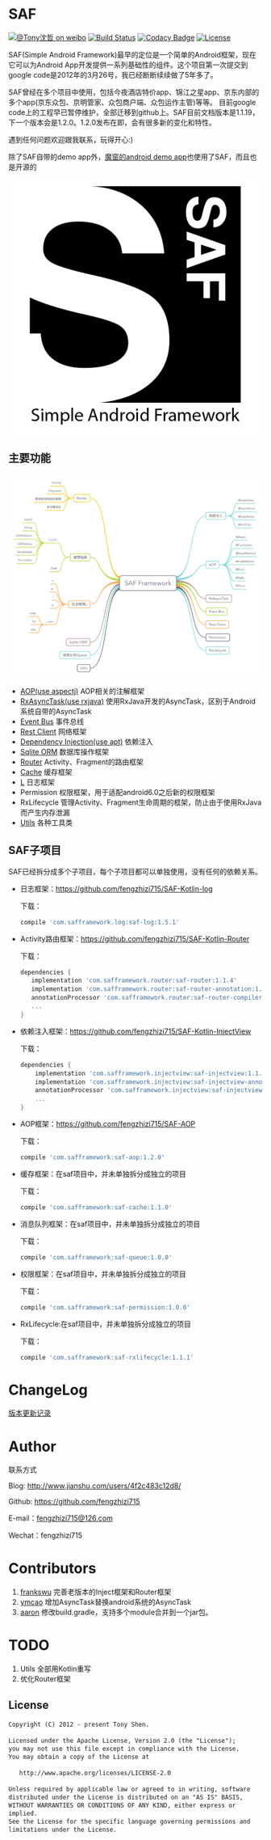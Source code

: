 # SAF

[![@Tony沈哲 on weibo](https://img.shields.io/badge/weibo-%40Tony%E6%B2%88%E5%93%B2-blue.svg)](http://www.weibo.com/fengzhizi715)
[![Build Status](https://travis-ci.org/fengzhizi715/SAF.svg?branch=master)](https://travis-ci.org/fengzhizi715/SAF)
[![Codacy Badge](https://api.codacy.com/project/badge/Grade/2fe613634c2a44338fe40a6b75a20ec7)](https://www.codacy.com/app/fengzhizi715/SAF?utm_source=github.com&amp;utm_medium=referral&amp;utm_content=fengzhizi715/SAF&amp;utm_campaign=Badge_Grade)
[![License](https://img.shields.io/badge/license-Apache%202-lightgrey.svg)](https://www.apache.org/licenses/LICENSE-2.0.html)


SAF(Simple Android Framework)最早的定位是一个简单的Android框架，现在它可以为Android App开发提供一系列基础性的组件。这个项目第一次提交到google code是2012年的3月26号，我已经断断续续做了5年多了。  

SAF曾经在多个项目中使用，包括今夜酒店特价app、锦江之星app、京东内部的多个app(京东众包、京明管家、众包商户端、众包运作主管)等等。
目前google code上的工程早已暂停维护，全部迁移到github上。SAF目前文档版本是1.1.19，下一个版本会是1.2.0。1.2.0发布在即，会有很多新的变化和特性。

遇到任何问题欢迎跟我联系，玩得开心:)

除了SAF自带的demo app外，[魔窗的android demo app](https://github.com/magicwindow/mw-androidsdk-example)也使用了SAF，而且也是开源的

![](logo.png)

## 主要功能


![](SAF_Framework.png)

* [AOP(use aspectj)](https://github.com/fengzhizi715/SAF-AOP) AOP相关的注解框架
* [RxAsyncTask(use rxjava)](docs/rxasynctask.md) 使用RxJava开发的AsyncTask，区别于Android系统自带的AsyncTask
* [Event Bus](docs/event_bus.md) 事件总线
* [Rest Client](docs/rest_client.md) 网络框架
* [Dependency Injection(use apt)](https://github.com/fengzhizi715/SAF-Kotlin-InjectView) 依赖注入
* [Sqlite ORM](docs/sqlite_orm.md) 数据库操作框架
* [Router](https://github.com/fengzhizi715/SAF-Kotlin-Router) Activity、Fragment的路由框架
* [Cache](docs/cache.md) 缓存框架
* [L](https://github.com/fengzhizi715/SAF-Kotlin-log) 日志框架
* Permission 权限框架，用于适配android6.0之后新的权限框架
* RxLifecycle 管理Activity、Fragment生命周期的框架，防止由于使用RxJava而产生内存泄漏
* [Utils](docs/utils.md) 各种工具类


## SAF子项目

SAF已经拆分成多个子项目，每个子项目都可以单独使用，没有任何的依赖关系。

* 日志框架：https://github.com/fengzhizi715/SAF-Kotlin-log

  下载：
  ```groovy
  compile 'com.safframework.log:saf-log:1.5.1'
  ```

* Activity路由框架：https://github.com/fengzhizi715/SAF-Kotlin-Router

  下载：
  ```groovy
  dependencies {
     implementation 'com.safframework.router:saf-router:1.1.4'
     implementation 'com.safframework.router:saf-router-annotation:1.1.1'
     annotationProcessor 'com.safframework.router:saf-router-compiler:1.1.1'
     ...
  }
  ```

* 依赖注入框架：https://github.com/fengzhizi715/SAF-Kotlin-InjectView

  下载：
  ```groovy
  dependencies {
      implementation 'com.safframework.injectview:saf-injectview:1.1.1'
      implementation 'com.safframework.injectview:saf-injectview-annotation:1.1.1'
      annotationProcessor 'com.safframework.injectview:saf-injectview-compiler:1.1.1'
      ...
  }
  ```
* AOP框架：https://github.com/fengzhizi715/SAF-AOP

  下载：
  ```groovy
  compile 'com.safframework:saf-aop:1.2.0'
  ```

* 缓存框架：在saf项目中，并未单独拆分成独立的项目

  下载：
  ```groovy
  compile 'com.safframework:saf-cache:1.1.0'
  ```

* 消息队列框架：在saf项目中，并未单独拆分成独立的项目

  下载：
  ```groovy
  compile 'com.safframework:saf-queue:1.0.0'
  ```  
* 权限框架：在saf项目中，并未单独拆分成独立的项目

  下载：
  ```groovy
  compile 'com.safframework:saf-permission:1.0.0'
  ```
* RxLifecycle:在saf项目中，并未单独拆分成独立的项目

  下载：
  ```groovy
  compile 'com.safframework:saf-rxlifecycle:1.1.1'
  ```

# ChangeLog

[版本更新记录](CHANGELOG.md)

# Author


联系方式

Blog: http://www.jianshu.com/users/4f2c483c12d8/

Github: https://github.com/fengzhizi715

E-mail：fengzhizi715@126.com

Wechat：fengzhizi715

# Contributors

1. [frankswu](https://github.com/frankswu) 完善老版本的Inject框架和Router框架
2. [ymcao](https://github.com/ymcao) 增加AsyncTask替换android系统的AsyncTask
3. [aaron](https://github.com/snailflying) 修改build.gradle，支持多个module合并到一个jar包。

# TODO

1. Utils 全部用Kotlin重写
2. 优化Router框架

License
-------

    Copyright (C) 2012 - present Tony Shen.

    Licensed under the Apache License, Version 2.0 (the "License");
    you may not use this file except in compliance with the License.
    You may obtain a copy of the License at

       http://www.apache.org/licenses/LICENSE-2.0

    Unless required by applicable law or agreed to in writing, software
    distributed under the License is distributed on an "AS IS" BASIS,
    WITHOUT WARRANTIES OR CONDITIONS OF ANY KIND, either express or implied.
    See the License for the specific language governing permissions and
    limitations under the License.
